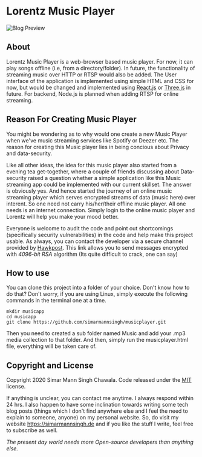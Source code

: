 # Lorentz Music Player

![Blog Preview](https://github.com/simarmannsingh/musicplayer/blob/master/app-preview.png "Preview generated as on 19th June 2020")

## About

Lorentz Music Player is a web-browser based music player. For now, it can play songs offline (i.e, from a directory/folder). In future, the functionality of streaming music over HTTP or RTSP would also be added. The User interface of the application is implemented using simple HTML and CSS for now, but would be changed and implemented using [React.js](https://reactjs.org/) or [Three.js](https://threejs.org/) in future. For backend, Node.js  is planned when adding RTSP for online streaming.


## Reason For Creating Music Player
You might be wondering as to why would one create a new Music Player when we've music streaming services like Spotify or Deezer etc. The reason for creating this Music player lies in being concious about Privacy and data-security.

Like all other ideas, the idea for this music player also started from a evening tea get-together, where a couple of friends discussing about Data-security raised a question whether a simple application like this Music streaming app could be implemented with our current skillset. The answer is obviously yes. And hence started the journey of an online music streaming player which serves encrypted streams of data (music here) over interent. So one need not carry his/her/their offline music player. All one needs is an internet connection. Simply login to the online music player and Lorentz will help you make your mood better.

Everyone is welcome to audit the code and point out shortcomings (specifically security vulnerabilities) in the code and help make this project usable. As always, you can contact the developer via a secure channel provided by [Hawkpost](https://hawkpost.co/box/fcfb631e-d2b4-4805-a9d4-5ceb9a2ce8b4). This link allows you to send messages encrypted with *4096-bit RSA* algorithm (Its quite difficult to crack, one can say)

## How to use
You can clone this project into a folder of your choice. Don't know how to do that? Don't worry, if you are using Linux, simply execute the following commands in the terminal one at a time.

    mkdir musicapp
    cd musicapp
    git clone https://github.com/simarmannsingh/musicplayer.git

Then you need to created a sub folder named Music and add your .mp3 media collection to that folder. And then, simply run the musicplayer.html file, everything will be taken care of.

## Copyright and License

Copyright 2020 Simar Mann Singh Chawala. Code released under the [MIT](https://github.com/simarmannsingh/musicplayer/blob/master/LICENSE) license.

If anything is unclear, you can contact me anytime. I always respond within 24 hrs. I also happen to have some inclination towards writing some tech blog posts (things which I don't find anywhere else and I feel the need to explain to someone, anyone) on my personal website. So, do visit my website <https://simarmannsingh.de> and if you like the stuff I write, feel free to subscribe as well.

*The present day world needs more Open-source developers than anything else.*